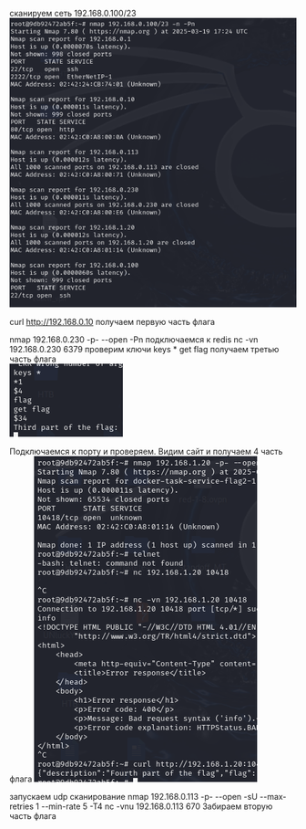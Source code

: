 сканируем сеть 192.168.0.100/23 
![](../../attachment/Pasted%20image%2020250319202607.png)

curl http://192.168.0.10 получаем первую часть флага

nmap 192.168.0.230 -p- --open -Pn 
подключаемся к redis
nc -vn 192.168.0.230 6379
проверим ключи keys *
get flag
получаем третью часть флага  
![](../../attachment/Pasted%20image%2020250319211619.png)

Подключаемся к порту и проверяем. Видим сайт и получаем 4 часть флага
![](../../attachment/Pasted%20image%2020250319211831.png)

запускаем udp сканирование
nmap 192.168.0.113 -p- --open -sU --max-retries 1 --min-rate 5 -T4
nc -vnu 192.168.0.113 670
Забираем вторую часть флага
